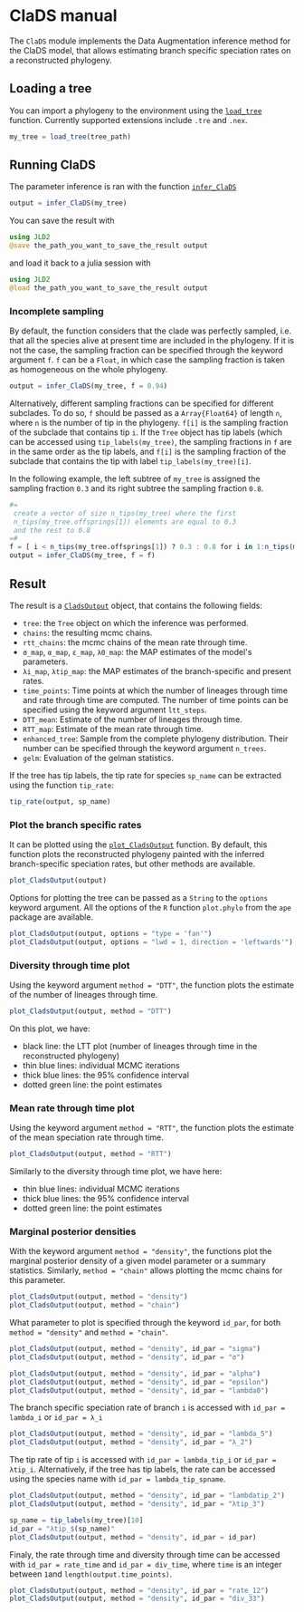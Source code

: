 # ClaDS manual

The `ClaDS` module implements the Data Augmentation inference method for the ClaDS model, that allows estimating branch specific speciation rates on a reconstructed phylogeny.

## Loading a tree

You can import a phylogeny to the environment using the [`load_tree`](@ref) function. Currently supported extensions include `.tre` and `.nex`.

```julia
my_tree = load_tree(tree_path)
```

## Running ClaDS

The parameter inference is ran with the function [`infer_ClaDS`](@ref)

```julia
output = infer_ClaDS(my_tree)
```

You can save the result with

```julia
using JLD2
@save the_path_you_want_to_save_the_result output
```

and load it back to a julia session with

```julia
using JLD2
@load the_path_you_want_to_save_the_result output
```

### Incomplete sampling

By default, the function considers that the clade was perfectly sampled, i.e. that all the species alive at present time are included in the phylogeny. If it is not the case, the sampling fraction can be specified through the keyword argument `f`. `f` can be a `Float`, in which case the sampling fraction is taken as homogeneous on the whole phylogeny.

```julia
output = infer_ClaDS(my_tree, f = 0.94)
```

Alternatively, different sampling fractions can be specified for different subclades. To do so, `f` should be passed as a `Array{Float64}` of length `n`, where `n` is the number of tip in the phylogeny. `f[i]` is the sampling fraction of the subclade that contains tip `i`. If the `Tree` object has tip labels (which can be accessed using `tip_labels(my_tree)`, the sampling fractions in `f` are in the same order as the tip labels, and `f[i]` is the sampling fraction of the subclade that contains the tip with label `tip_labels(my_tree)[i]`.

In the following example, the left subtree of `my_tree` is assigned the sampling fraction `0.3` and its right subtree the sampling fraction `0.8`.

```julia
#=
 create a vector of size n_tips(my_tree) where the first
 n_tips(my_tree.offsprings[1]) elements are equal to 0.3
 and the rest to 0.8
=#
f = [ i < n_tips(my_tree.offsprings[1]) ? 0.3 : 0.8 for i in 1:n_tips(my_tree)]
output = infer_ClaDS(my_tree, f = f)
```

## Result

The result is a [`CladsOutput`](@ref) object, that contains the following fields:
- `tree`: the `Tree` object on which the inference was performed.
- `chains`: the resulting mcmc chains.
- `rtt_chains`: the mcmc chains of  the mean rate through time.
- `σ_map`, `α_map`, `ε_map`, `λ0_map`: the MAP estimates of the model's parameters.
- `λi_map`, `λtip_map`: the MAP estimates of the branch-specific and present rates.
- `time_points`: Time points at which the number of lineages through time and rate through time are computed. The number of time points can be specified using the keyword argument `ltt_steps`.
- `DTT_mean`: Estimate of the number of lineages through time.
- `RTT_map`: Estimate of the mean rate through time.
- `enhanced_tree`: Sample from the complete phylogeny distribution. Their number can be specified through the keyword argument `n_trees`.
- `gelm`: Evaluation of the gelman statistics.

If the tree has tip labels, the tip rate for species `sp_name` can be extracted using the function `tip_rate`:

```julia
tip_rate(output, sp_name)
```

### Plot the branch specific rates

It can be plotted using the [`plot_CladsOutput`](@ref) function. By default, this function plots the reconstructed phylogeny painted with the inferred branch-specific speciation rates, but other methods are available.

```julia
plot_CladsOutput(output)
```

Options for plotting the tree can be passed as a `String` to the `options` keyword argument. All the options of the `R` function `plot.phylo` from the `ape` package are available.

```julia
plot_CladsOutput(output, options = "type = 'fan'")
plot_CladsOutput(output, options = "lwd = 1, direction = 'leftwards'")
```

### Diversity through time plot

Using the keyword argument `method = "DTT"`, the function plots the estimate of the number of lineages through time.

```julia
plot_CladsOutput(output, method = "DTT")
```

On this plot, we have:
- black line: the LTT plot (number of lineages through time in the reconstructed phylogeny)
- thin blue lines: individual MCMC iterations
- thick blue lines: the $95\%$ confidence interval
- dotted green line: the point estimates

### Mean rate through time plot

Using the keyword argument `method = "RTT"`, the function plots the estimate of the mean speciation rate through time.

```julia
plot_CladsOutput(output, method = "RTT")
```

Similarly to the diversity through time plot, we have here:
- thin blue lines: individual MCMC iterations
- thick blue lines: the $95\%$ confidence interval
- dotted green line: the point estimates

### Marginal posterior densities

With the keyword argument `method = "density"`, the functions plot the marginal posterior density of a given model parameter or a summary statistics. Similarly, `method = "chain"` allows plotting the mcmc chains for this parameter.

```julia
plot_CladsOutput(output, method = "density")
plot_CladsOutput(output, method = "chain")
```

What parameter to plot is specified through the keyword `id_par`, for both  `method = "density"` and  `method = "chain"`.

```julia
plot_CladsOutput(output, method = "density", id_par = "sigma")
plot_CladsOutput(output, method = "density", id_par = "σ")

plot_CladsOutput(output, method = "density", id_par = "alpha")
plot_CladsOutput(output, method = "density", id_par = "epsilon")
plot_CladsOutput(output, method = "density", id_par = "lambda0")
```

The branch specific speciation rate of branch `i` is accessed with  `id_par = lambda_i` or `id_par = λ_i`

```julia
plot_CladsOutput(output, method = "density", id_par = "lambda_5")
plot_CladsOutput(output, method = "density", id_par = "λ_2")
```

The tip rate of tip `i` is accessed with  `id_par = lambda_tip_i` or `id_par = λtip_i`. Alternatively, if the tree has tip labels, the rate can be accessed using the species name with `id_par = lambda_tip_spname`.

```julia
plot_CladsOutput(output, method = "density", id_par = "lambdatip_2")
plot_CladsOutput(output, method = "density", id_par = "λtip_3")

sp_name = tip_labels(my_tree)[10]
id_par = "λtip_$(sp_name)"
plot_CladsOutput(output, method = "density", id_par = id_par)
```

Finaly, the rate through time and diversity through time can be accessed with `id_par = rate_time` and `id_par = div_time`, where `time` is an integer between `1`and `length(output.time_points)`.

```julia
plot_CladsOutput(output, method = "density", id_par = "rate_12")
plot_CladsOutput(output, method = "density", id_par = "div_33")
```
